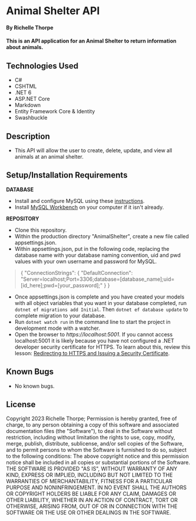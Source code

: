# Animal Shelter API

#### By Richelle Thorpe 

#### This is an API application for an Animal Shelter to return information about animals.

## Technologies Used

- C#
- CSHTML
- .NET 6
- ASP.NET Core
- Markdown
- Entity Framework Core & Identity
- Swashbuckle



## Description

- This API will allow the user to create, delete, update, and view all animals at an animal shelter. 

## Setup/Installation Requirements

**DATABASE**
- Install and configure MySQL using these [instructions](https://www.learnhowtoprogram.com/c-and-net/getting-started-with-c/installing-and-configuring-mysql).
- Install [MySQL Workbench](https://www.mysql.com/products/workbench/) on your computer if it isn't already.


**REPOSITORY**
- Clone this repository.
- Within the production directory "AnimalShelter", create a new file called appsettings.json.
- Within appsettings.json, put in the following code, replacing the database name with your database naming convention, uid and pwd values with your own username and password for MySQL. 

>{
  "ConnectionStrings": {
      "DefaultConnection": "Server=localhost;Port=3306;database=[database_name];uid=[id_here];pwd=[your_password];"
  }
}

- Once appsettings.json is complete and you have created your models with all object variables that you want in your database completed, run `dotnet ef migrations add Initial`. Then `dotnet ef database update` to complete migration to your database.
- Run `dotnet watch run` in the command line to start the project in development mode with a watcher.
- Open the browser to _https://localhost:5001_. If you cannot access localhost:5001 it is likely because you have not configured a .NET developer security certificate for HTTPS. To learn about this, review this lesson: [Redirecting to HTTPS and Issuing a Security Certificate](https://www.learnhowtoprogram.com/c-and-net/basic-web-applications/redirecting-to-https-and-issuing-a-security-certificate).

## Known Bugs

- No known bugs.

## License

Copyright 2023 Richelle Thorpe; Permission is hereby granted, free of charge, to any person obtaining a copy of this software and associated documentation files (the "Software"), to deal in the Software without restriction, including without limitation the rights to use, copy, modify, merge, publish, distribute, sublicense, and/or sell copies of the Software, and to permit persons to whom the Software is furnished to do so, subject to the following conditions: The above copyright notice and this permission notice shall be included in all copies or substantial portions of the Software. THE SOFTWARE IS PROVIDED "AS IS", WITHOUT WARRANTY OF ANY KIND, EXPRESS OR IMPLIED, INCLUDING BUT NOT LIMITED TO THE WARRANTIES OF MERCHANTABILITY, FITNESS FOR A PARTICULAR PURPOSE AND NONINFRINGEMENT. IN NO EVENT SHALL THE AUTHORS OR COPYRIGHT HOLDERS BE LIABLE FOR ANY CLAIM, DAMAGES OR OTHER LIABILITY, WHETHER IN AN ACTION OF CONTRACT, TORT OR OTHERWISE, ARISING FROM, OUT OF OR IN CONNECTION WITH THE SOFTWARE OR THE USE OR OTHER DEALINGS IN THE SOFTWARE.